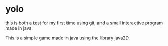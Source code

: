 # yolo
this is both a test for my first time using git, and a small interactive program made in java.

This is a simple game made in java using the library java2D.
